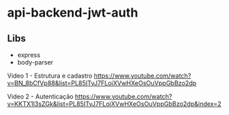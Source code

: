# api-backend-jwt-auth


## Libs

- express
- body-parser


Video 1 - Estrutura e cadastro
https://www.youtube.com/watch?v=BN_8bCfVp88&list=PL85ITvJ7FLoiXVwHXeOsOuVppGbBzo2dp

Video 2 - Autenticação 
https://www.youtube.com/watch?v=KKTX1l3sZGk&list=PL85ITvJ7FLoiXVwHXeOsOuVppGbBzo2dp&index=2

